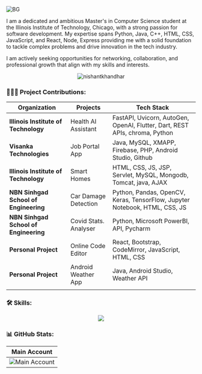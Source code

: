 ![BG](https://github.com/user-attachments/assets/9796febf-c241-45c2-81bb-04f38a097929)

I am a dedicated and ambitious Master's in Computer Science student at the Illinois Institute of Technology, Chicago, with a strong passion for software development. My expertise spans Python, Java, C++, HTML, CSS, JavaScript, and React, Node, Express providing me with a solid foundation to tackle complex problems and drive innovation in the tech industry. 

I am actively seeking opportunities for networking, collaboration, and professional growth that align with my skills and interests.

<p align="center">
  <img src="https://komarev.com/ghpvc/?username=nishant-k02&label=Profile%20Impressions&color=brightgreen&style=flat" alt="nishantkhandhar" />
</p>

<h3 align="left">👨🏻‍💻 Project Contributions:</h3>

<div align="center">

| Organization                               | Projects                                         | Tech Stack                                                                     |
| ------------------------------------------- | ------------------------------------------------ |  ---------------------------------------------------------------------------- |          
| **Illinois Institute of Technology**        | Health AI Assistant                              | FastAPI, Uvicorn, AutoGen, OpenAI, Flutter, Dart, REST APIs, chroma, Python                                                                                                                                                    |
| **Visanka Technologies**                    | Job Portal App                                   | Java, MySQL, XMAPP, Firebase, PHP, Android Studio, Github      |                                
| **Illinois Institute of Technology**        | Smart Homes                                      | HTML, CSS, JS, JSP, Servlet, MySQL, Mongodb, Tomcat, java, AJAX|                                
| **NBN Sinhgad School of Engineering**       | Car Damage Detection                             | Python, Pandas, OpenCV, Keras, TensorFlow, Jupyter Notebook, HTML, CSS, JS                                                                                                                                                     |                     
| **NBN Sinhgad School of Engineering**       | Covid Stats. Analyser                            | Python, Microsoft PowerBI, API, Pycharm                        |                                                       
| **Personal Project**                        | Online Code Editor                               | React, Bootstrap, CodeMirror, JavaScript, HTML, CSS            |                                           
| **Personal Project**                        | Android Weather App                              |  Java, Android Studio, Weather API                             |                               
             |                                                        

</div>
<h3 align="left">🛠️ Skills:</h3>

<div align="center">
  <a href="https://www.linkedin.com/in/nishant-khandhar/">
    <img src="https://skillicons.dev/icons?i=js,angular,react,flutter,dart,nodejs,express,java,python,anaconda,cpp,php,html,md,css,mysql,mongodb,sqlite,git,github,vscode,postman,fastapi,firebase,androidstudio,atom,eclipse,pycharm,idea,django,flask,sklearn,bootstrap,latex,vercel,figma&theme=light" />
  </a>
</div>

<h3 align="left">📊 GitHub Stats:</h3>

<div align="center">

|                                                                                   Main Account                                                                                   |
| :------------------------------------------------------------------------------------------------------------------------------------------------------------------------------: |
| ![Main Account](https://github-readme-streak-stats.herokuapp.com/?user=nishant-k02&theme=whatsapp-dark2&locale=en&border_radius=8&exclude_days=sat,sun&excludeDaysLabel=grey)    |
</div>
